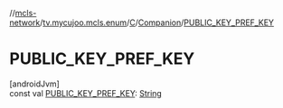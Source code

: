 //[mcls-network](../../../../index.md)/[tv.mycujoo.mcls.enum](../../index.md)/[C](../index.md)/[Companion](index.md)/[PUBLIC_KEY_PREF_KEY](-p-u-b-l-i-c_-k-e-y_-p-r-e-f_-k-e-y.md)

# PUBLIC_KEY_PREF_KEY

[androidJvm]\
const val [PUBLIC_KEY_PREF_KEY](-p-u-b-l-i-c_-k-e-y_-p-r-e-f_-k-e-y.md): [String](https://kotlinlang.org/api/latest/jvm/stdlib/kotlin/-string/index.html)
